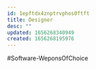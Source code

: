 ```yaml
---
id: 1epftdx4znptrvphos0ftft
title: Designer
desc: ""
updated: 1656268340949
created: 1656268195976
---
```


#Software-WeponsOfChoice
